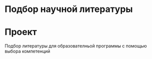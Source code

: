 # Подбор научной литературы
# Проект
Подбор литературы для образователньой программы с помощью выбора компетенций
